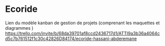 # Ecoride

Lien du modèle kanban de gestion de projets (comprenant les maquettes et diagrammes )
https://trello.com/invite/b/68da39701af8ccd2436717d1/ATTI9a3b36a4064cd5c7b761512f1c30c42826D84174/ecoride-hassani-abderemane

